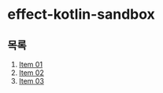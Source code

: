 # effect-kotlin-sandbox

## 목록
1. [Item 01](https://github.com/jinia91/effect-kotlin-sandbox/blob/master/effective_kotlin_notebook/Item01.ipynb)
2. [Item 02](https://github.com/jinia91/effect-kotlin-sandbox/blob/master/effective_kotlin_notebook/Item02.ipynb)
3. [Item 03](https://github.com/jinia91/effect-kotlin-sandbox/blob/master/effective_kotlin_notebook/Item03.ipynb)
